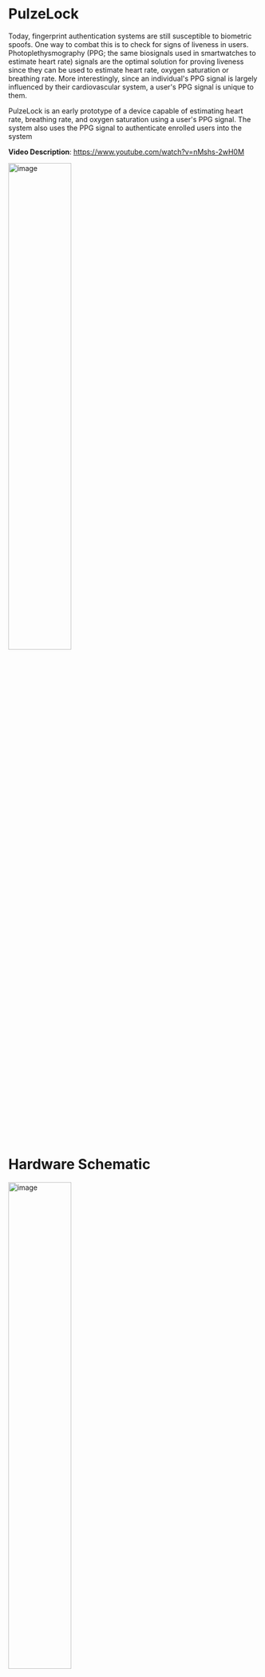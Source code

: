 # PulzeLock
Today, fingerprint authentication systems are still susceptible to biometric spoofs. One way to combat this is to check for signs of liveness in users. Photoplethysmography (PPG; the same biosignals used in smartwatches to estimate heart rate) signals are the optimal solution for proving liveness since they can be used to estimate heart rate, oxygen saturation or breathing rate. More interestingly, since an individual's PPG signal is largely influenced by their cardiovascular system, a user's PPG signal is unique to them.

PulzeLock is an early prototype of a device capable of estimating heart rate, breathing rate, and oxygen saturation using a user's PPG signal. The system also uses the PPG signal to authenticate enrolled users into the system  

**Video Description**: https://www.youtube.com/watch?v=nMshs-2wH0M

<img src="https://github.com/user-attachments/assets/8f85869d-9372-4721-8a69-4964229d7417" alt="image" width="50%">



# Hardware Schematic
<img src="https://github.com/user-attachments/assets/5a2d26fb-f585-448d-b378-17aca690949c" alt="image" width="50%">


The used OLED screen (Adafruit SSD1306 128x64) can be purchased at:
https://www.adafruit.com/product/326

The used camera (Raspberry Pi Camera V2.1) can be purchased at:
https://www.raspberrypi.com/products/camera-module-v2/

# Theory - Vital Signs Extraction + User Identification
+ We start by recording an RGB video of the user's illuminated finger using our camera, and extract the intensity of light across all frames of the video. This yields the PPG signal.

+ With this PPG signal, we can either extract the vital signs (heart rate, oxygen saturation, and breathing rate) or proceed to determine who the signal belongs to using the algorithm in blue.

![image](https://github.com/user-attachments/assets/44cc7bd0-ea77-4179-867a-432c62a376c6)

# Files + Description
- **python_PPG.py**: This file extracts the PPG signal from the video recording taken on our camera. It takes the filepath of the video and the state of the system (vital signs mode or user identification mode). Additionally, it calculates the heart rate, oxygen saturation (SpO2), and breathing rate, storing the output into a text file. It then stores the PPG signal as a JSON file to be used by other scripts later.

- **RaspiIDv2.py**: This file loads the machine learning model, receives the JSON PPG signal as an input, and outputs the class that the signal belongs to. Based on the estimated class, it either welcomes the user or denies the user.

- **button_handler.sh**: Polls GPIO pins to detect a button press. Updates the state of the system and calls system_control.sh
  
- **system_control.sh**: Calls camera_script.sh, passes filepath argument to python_PPG.py script and the system state as an argument. Calls RaspiIDv2.py.

  
- **camera_script.sh**: Responsible for executing the command to record the actual video as well as simple user instructions related to video recording. The script itself has different modes, of which the most prominent one is "record", passed as an argument. The actual recording command "libcamera-vid" has two main arguments: specifying the recording length and file output path.

- **I2C_OLED.py**: Reads from output.txt and displays the contents to the OLED. This was developed based on example found at https://learn.adafruit.com/monochrome-oled-breakouts/python-usage-2 . Requires you to enter a virtual Python environment, to install the libraries "sys", "json", "time", "board", "digitalio", "pillow" and "adafruit_ssd1306".

- **requirements.txt**: Contains the required python packages to be installed

- **activate.txt**: Sets up the python enviroment and installs the packages listed in 'requirements.txt'

- **Update_Raspi_ID.py**: Contains neccessary code to run a deep learning model to train and validate the user identification pipeline. Training and validation uses 5-fold stratified cross-validation
 
# Future Work
Currently, our proposed algorithm for user identification via deep learning is unable to distinguish between users. Future work to improve this includes:
+ Developing an improved deep-learning algorithm for identification

+ Collecting longer PPG recordings (>1 minute)

## Updating The Deep Learning Model
To make any updates to the model, you must make updates to these file(s):

- **Update_Raspi_ID.py**: Simply make edits to create_model() function to update the deep learning method. This program takes a folder of JSON PPG signals (each PPG signal in the JSON file must be stored as an array). Ensure you update 'json_folder_path' to be a path to a folder with JSON PPG data. Once done, this will make a new '_ppg_model.h5_' file. This is your new AI model. Upload it to your Pi to use it.

# Steps to run the system

1. Move all 'pulzelock_main' files onto the Raspberry Pi device.

2. run ./activate.sh from the folder containing all of the system files.

3. run ./button_handler.sh 

Ensure all files are in the same main directory.
